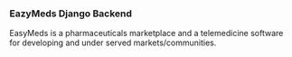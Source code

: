 ### EazyMeds Django Backend

EasyMeds is a pharmaceuticals marketplace and a telemedicine software for developing and under served markets/communities.


